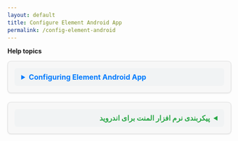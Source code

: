 ```yaml
---
layout: default
title: Configure Element Android App
permalink: /config-element-android
---
```

<style>
details {
  background-color: #f7f7f7;  /* Light gray background */
  border: 1px solid #e0e0e0;  /* Soft border */
  padding: 15px;               /* Generous padding for content */
  margin-bottom: 20px;         /* Space between expandable sections */
  border-radius: 8px;          /* Rounded corners */
  box-shadow: 0 1px 3px rgba(0, 0, 0, 0.1);  /* Subtle shadow */
  transition: all 0.3s ease;   /* Smooth transition when opening */
}

summary {
  font-size: 1.15em;            /* Slightly larger font for better readability */
  font-weight: 600;             /* Semi-bold text */
  color: #202124;              /* Dark text for contrast */
  cursor: pointer;             /* Pointer cursor to indicate interactivity */
  padding: 10px 15px;           /* Padding around the summary text */
  background-color: #f1f3f4;   /* Lighter gray background for summary */
  border-radius: 6px;           /* Slightly rounded corners */
  transition: background-color 0.3s ease, transform 0.3s ease; /* Smooth hover effect */
  margin: 0;                    /* Remove default margins */
}

summary:hover {
  background-color: #e8e8e8;    /* Slightly darker gray on hover */
  transform: translateY(-1px);  /* Slight lift effect on hover */
}

details[open] summary {
  color: #1a73e8;               /* Google blue for active/expanded state */
}

details[open] {
  background-color: #e8f0fe;    /* Light blue background when open */
  border-color: #1a73e8;        /* Blue border when expanded */
}
</style>

**Help topics**

<details>
  <summary style="font-weight: bold; color: #007bff;">Configuring Element Android App</summary>
  <br />
  <ul>
    <li>Update the matrix server to <strong>chat.jirjirak.net</strong>.</li>
    <li style="list-style-type:none;">
      <img src="/assets/images/config-element-android-landing.png" alt="config-element-android-landing" height="400" />
    </li>
    <li style="list-style-type:none;">
      <img src="/assets/images/config-element-android-update-server.png" alt="config-element-android-update-server" height="400" />
    </li>
    <li>Select the <strong>Continue with Gooyan</strong> option for Single Sign-On (SSO) authentication.</li>
    <li style="list-style-type:none;">
      <img src="/assets/images/config-element-android-sso.png" alt="config-element-android-sso" height="400" />
    </li>
    <li>Log in using your Gooyan account credentials.</li>
  </ul>
</details>

<details dir="rtl">
  <summary style="font-weight: bold; color: #28a745;">پیکربندی نرم افزار المنت برای اندروید</summary>
  <br />
  <ul>
    <li>سرور ماتریس را به <strong>chat.jirjirak.net</strong> تغییر دهید.</li>
    <li style="list-style-type:none;">
      <img src="/assets/images/config-element-android-landing.png" alt="config-element-android-landing" height="400" />
    </li>
    <li style="list-style-type:none;">
      <img src="/assets/images/config-element-android-update-server.png" alt="config-element-android-update-server" height="400" />
    </li>
    <li>گزینه <strong>ادامه با گویان</strong> را برای احراز هویت تک‌امضاء (SSO) انتخاب کنید.</li>
    <li style="list-style-type:none;">
      <img src="/assets/images/config-element-android-sso.png" alt="config-element-android-sso" height="400" />
    </li>
    <li>با استفاده از اطلاعات کاربری خود در گویان وارد سیستم شوید.</li>
  </ul>
</details>
